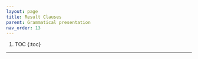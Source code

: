 ```yaml
---
layout: page
title: Result Clauses
parent: Grammatical presentation
nav_order: 13
---
```


1. TOC
{:toc}

***
